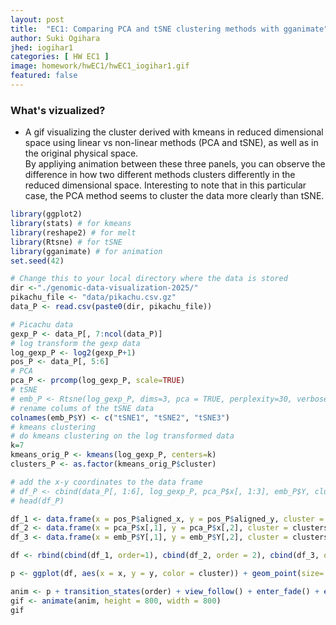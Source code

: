 ```yaml
---
layout: post
title:  "EC1: Comparing PCA and tSNE clustering methods with gganimate"
author: Suki Ogihara
jhed: iogihar1
categories: [ HW EC1 ]
image: homework/hwEC1/hwEC1_iogihar1.gif
featured: false
---
```


### What's vizualized?
* A gif visualizing the cluster derived with kmeans in reduced dimensional space using linear vs non-linear methods (PCA and tSNE), as well as in the original physical space.  
By appliying animation between these three panels, you can observe the difference in how two different methods clusters differently in the reduced dimensional space. Interesting to note that in this particular case, the PCA method seems to cluster the data more clearly than tSNE.


```r 
library(ggplot2)
library(stats) # for kmeans
library(reshape2) # for melt
library(Rtsne) # for tSNE
library(gganimate) # for animation
set.seed(42)

# Change this to your local directory where the data is stored
dir <-"./genomic-data-visualization-2025/"
pikachu_file <- "data/pikachu.csv.gz"
data_P <- read.csv(paste0(dir, pikachu_file))

# Picachu data
gexp_P <- data_P[, 7:ncol(data_P)]
# log transform the gexp data
log_gexp_P <- log2(gexp_P+1)
pos_P <- data_P[, 5:6]
# PCA
pca_P <- prcomp(log_gexp_P, scale=TRUE)
# tSNE
# emb_P <- Rtsne(log_gexp_P, dims=3, pca = TRUE, perplexity=30, verbose=FALSE)
# rename colums of the tSNE data
colnames(emb_P$Y) <- c("tSNE1", "tSNE2", "tSNE3")
# kmeans clustering
# do kmeans clustering on the log transformed data
k=7
kmeans_orig_P <- kmeans(log_gexp_P, centers=k)
clusters_P <- as.factor(kmeans_orig_P$cluster)

# add the x-y coordinates to the data frame
# df_P <- cbind(data_P[, 1:6], log_gexp_P, pca_P$x[, 1:3], emb_P$Y, clusters_P)
# head(df_P)

df_1 <- data.frame(x = pos_P$aligned_x, y = pos_P$aligned_y, cluster = clusters_P)
df_2 <- data.frame(x = pca_P$x[,1], y = pca_P$x[,2], cluster = clusters_P)
df_3 <- data.frame(x = emb_P$Y[,1], y = emb_P$Y[,2], cluster = clusters_P)

df <- rbind(cbind(df_1, order=1), cbind(df_2, order = 2), cbind(df_3, order = 3))

p <- ggplot(df, aes(x = x, y = y, color = cluster)) + geom_point(size=.75) # + facet_wrap(~order) + theme_minimal()

anim <- p + transition_states(order) + view_follow() + enter_fade() + exit_fade() + labs(title = 'PCA vs tSNE') + theme_minimal()
gif <- animate(anim, height = 800, width = 800)
gif
```